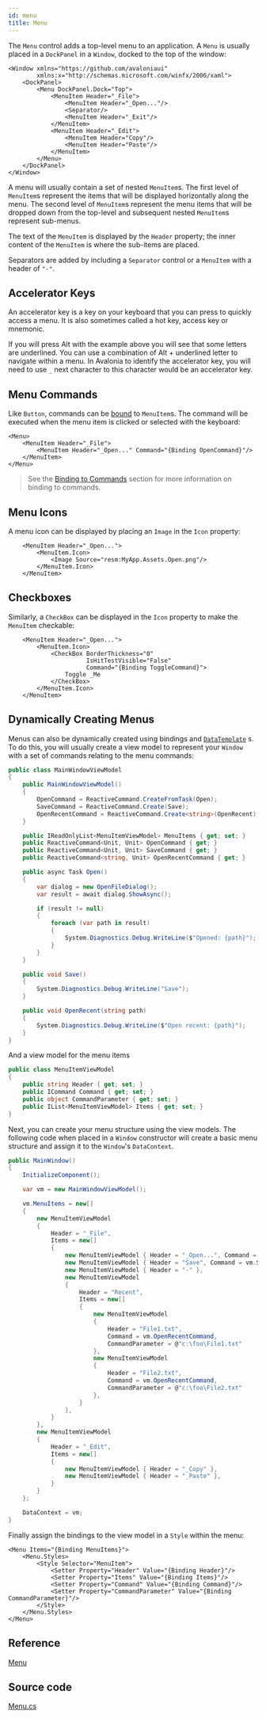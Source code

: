 ```yaml
---
id: menu
title: Menu
---
```


The `Menu` control adds a top-level menu to an application. A `Menu` is usually placed in a `DockPanel` in a `Window`, docked to the top of the window:

```markup
<Window xmlns="https://github.com/avaloniaui"
        xmlns:x="http://schemas.microsoft.com/winfx/2006/xaml">
    <DockPanel>
        <Menu DockPanel.Dock="Top">
            <MenuItem Header="_File">
                <MenuItem Header="_Open..."/>
                <Separator/>
                <MenuItem Header="_Exit"/>
            </MenuItem>
            <MenuItem Header="_Edit">
                <MenuItem Header="Copy"/>
                <MenuItem Header="Paste"/>
            </MenuItem>
        </Menu>
    </DockPanel>
</Window>
```

A menu will usually contain a set of nested `MenuItem`s. The first level of `MenuItem`s represent the items that will be displayed horizontally along the menu. The second level of `MenuItem`s represent the menu items that will be dropped down from the top-level and subsequent nested `MenuItem`s represent sub-menus.

The text of the `MenuItem` is displayed by the `Header` property; the inner content of the `MenuItem` is where the sub-items are placed.

Separators are added by including a `Separator` control or a `MenuItem` with a header of `"-"`.

## Accelerator Keys

An accelerator key is a key on your keyboard that you can press to quickly access a menu. It is also sometimes called a hot key, access key or mnemonic.

If you will press Alt with the example above you will see that some letters are underlined. You can use a combination of Alt + underlined letter to navigate within a menu. In Avalonia to identify the accelerator key, you will need to use `_` next character to this character would be an accelerator key.

## Menu Commands

Like `Button`, commands can be [bound](https://docs.avaloniaui.net/docs/data-binding/binding-to-commands) to `MenuItem`s. The command will be executed when the menu item is clicked or selected with the keyboard:

```markup
<Menu>
    <MenuItem Header="_File">
        <MenuItem Header="_Open..." Command="{Binding OpenCommand}"/>
    </MenuItem>
</Menu>
```

> See the [Binding to Commands](https://docs.avaloniaui.net/docs/data-binding/binding-to-commands) section for more information on binding to commands.

## Menu Icons

A menu icon can be displayed by placing an `Image` in the `Icon` property:

```markup
    <MenuItem Header="_Open...">
        <MenuItem.Icon>
            <Image Source="resm:MyApp.Assets.Open.png"/>
        </MenuItem.Icon>
    </MenuItem>
```

## Checkboxes

Similarly, a `CheckBox` can be displayed in the `Icon` property to make the `MenuItem` checkable:

```markup
    <MenuItem Header="_Open...">
        <MenuItem.Icon>
            <CheckBox BorderThickness="0"
                      IsHitTestVisible="False"
                      Command="{Binding ToggleCommand}">
                Toggle _Me
            </CheckBox>
        </MenuItem.Icon>
    </MenuItem>
```

## Dynamically Creating Menus

Menus can also be dynamically created using bindings and [`DataTemplate`](https://docs.avaloniaui.net/misc/wpf/datatemplates) s. To do this, you will usually create a view model to represent your `Window` with a set of commands relating to the menu commands:

```csharp
public class MainWindowViewModel
{
    public MainWindowViewModel()
    {
        OpenCommand = ReactiveCommand.CreateFromTask(Open);
        SaveCommand = ReactiveCommand.Create(Save);
        OpenRecentCommand = ReactiveCommand.Create<string>(OpenRecent);
    }

    public IReadOnlyList<MenuItemViewModel> MenuItems { get; set; }
    public ReactiveCommand<Unit, Unit> OpenCommand { get; }
    public ReactiveCommand<Unit, Unit> SaveCommand { get; }
    public ReactiveCommand<string, Unit> OpenRecentCommand { get; }

    public async Task Open()
    {
        var dialog = new OpenFileDialog();
        var result = await dialog.ShowAsync();

        if (result != null)
        {
            foreach (var path in result)
            {
                System.Diagnostics.Debug.WriteLine($"Opened: {path}");
            }
        }
    }

    public void Save()
    {
        System.Diagnostics.Debug.WriteLine("Save");
    }

    public void OpenRecent(string path)
    {
        System.Diagnostics.Debug.WriteLine($"Open recent: {path}");
    }
}
```

And a view model for the menu items

```csharp
public class MenuItemViewModel
{
    public string Header { get; set; }
    public ICommand Command { get; set; }
    public object CommandParameter { get; set; }
    public IList<MenuItemViewModel> Items { get; set; }
}
```

Next, you can create your menu structure using the view models. The following code when placed in a `Window` constructor will create a basic menu structure and assign it to the `Window`'s `DataContext`.

```csharp
public MainWindow()
{
    InitializeComponent();

    var vm = new MainWindowViewModel();

    vm.MenuItems = new[]
    {
        new MenuItemViewModel
        {
            Header = "_File",
            Items = new[]
            {
                new MenuItemViewModel { Header = "_Open...", Command = vm.OpenCommand },
                new MenuItemViewModel { Header = "Save", Command = vm.SaveCommand },
                new MenuItemViewModel { Header = "-" },
                new MenuItemViewModel
                {
                    Header = "Recent",
                    Items = new[]
                    {
                        new MenuItemViewModel
                        {
                            Header = "File1.txt",
                            Command = vm.OpenRecentCommand,
                            CommandParameter = @"c:\foo\File1.txt"
                        },
                        new MenuItemViewModel
                        {
                            Header = "File2.txt",
                            Command = vm.OpenRecentCommand,
                            CommandParameter = @"c:\foo\File2.txt"
                        },
                    }
                },
            }
        },
        new MenuItemViewModel
        {
            Header = "_Edit",
            Items = new[]
            {
                new MenuItemViewModel { Header = "_Copy" },
                new MenuItemViewModel { Header = "_Paste" },
            }
        }
    };

    DataContext = vm;
}
```

Finally assign the bindings to the view model in a `Style` within the menu:

```markup
<Menu Items="{Binding MenuItems}">
    <Menu.Styles>
        <Style Selector="MenuItem">
            <Setter Property="Header" Value="{Binding Header}"/>
            <Setter Property="Items" Value="{Binding Items}"/>
            <Setter Property="Command" Value="{Binding Command}"/>
            <Setter Property="CommandParameter" Value="{Binding CommandParameter}"/>
        </Style>
    </Menu.Styles>
</Menu>
```

## Reference

[Menu](http://reference.avaloniaui.net/api/Avalonia.Controls/Menu/)

## Source code

[Menu.cs](https://github.com/AvaloniaUI/Avalonia/blob/master/src/Avalonia.Controls/Menu.cs)